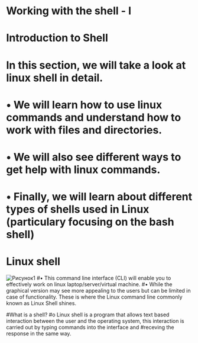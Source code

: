 # Working with the shell - I
# Introduction to Shell 
# In this section, we will take a look at linux shell in detail.
   # •	We will learn how to use linux commands and understand how to work with files and directories.
   # •	We will also see different ways to get help with linux commands.
   # •	Finally, we will learn about different types of shells used in Linux (particulary focusing on the bash shell)
# Linux shell 
![Рисунок1](https://user-images.githubusercontent.com/73333051/140678484-7a30b181-e2d3-4071-a52b-2eb861b21b28.png)
#•	This command line interface (CLI) will enable you to effectively work on linux laptop/server/virtual machine.
#•	While the graphical version may see more appealing to the users but can be limited in case of functionality. These is where the Linux command line commonly known as Linux Shell shines.

#What is a shell?
#o	Linux shell is a program that allows text based interaction between the user and the operating system, this interaction is carried out by typing commands into the interface and  #receving the response in the same way.
